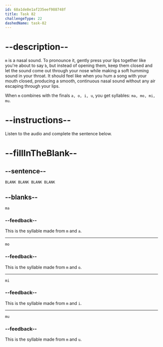 ```yaml
---
id: 68a1de8e1af235eef988748f
title: Task 82
challengeType: 22
dashedName: task-82
---
```


<!-- (Audio) A: m, ma, mo, mi, mu -->

# --description--

`m` is a nasal sound. To pronounce it, gently press your lips together like you're about to say `b`, but instead of opening them, keep them closed and let the sound come out through your nose while making a soft humming sound in your throat. It should feel like when you hum a song with your mouth closed, producing a smooth, continuous nasal sound without any air escaping through your lips.

When `m` combines with the finals `a, o, i, u`, you get syllables: `ma, mo, mi, mu`.

# --instructions--

Listen to the audio and complete the sentence below.

# --fillInTheBlank--

## --sentence--

`BLANK BLANK BLANK BLANK`

## --blanks--

`ma`

### --feedback--

This is the syllable made from `m` and `a`.

---

`mo`

### --feedback--

This is the syllable made from `m` and `o`.

---

`mi`

### --feedback--

This is the syllable made from `m` and `i`.

---

`mu`

### --feedback--

This is the syllable made from `m` and `u`.
